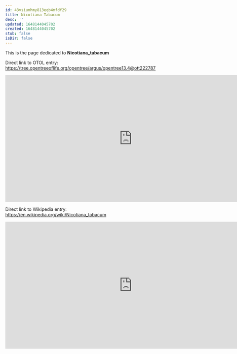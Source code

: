 ```yaml
---
id: 43vsiunhmy813eqb4mfdf29
title: Nicotiana Tabacum
desc: ''
updated: 1648144045702
created: 1648144045702
stub: false
isDir: false
---
```

This is the page dedicated to **Nicotiana_tabacum**


Direct link to OTOL entry: https://tree.opentreeoflife.org/opentree/argus/opentree13.4@ott222787



<html>
    <body>
    <iframe src="https://tree.opentreeoflife.org/opentree/argus/opentree13.4@ott222787"
    width="800" height="400" frameborder="0" allowfullscreen> </iframe>
    </body>
</html>
    


Direct link to Wikipedia entry: https://en.wikipedia.org/wiki/Nicotiana_tabacum



<html>
    <body>
    <iframe src="https://en.wikipedia.org/wiki/Nicotiana_tabacum"
    width="800" height="400" frameborder="0" allowfullscreen> </iframe>
    </body>
</html>
    
